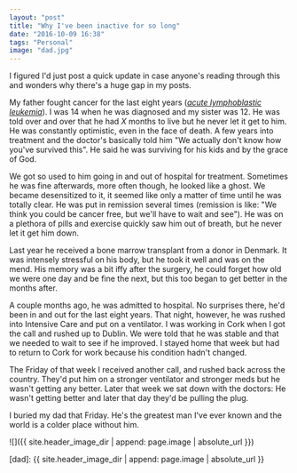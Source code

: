 ```yaml
---
layout: "post"
title: "Why I've been inactive for so long"
date: "2016-10-09 16:38"
tags: "Personal"
image: "dad.jpg"
---
```

I figured I'd just post a quick update in case anyone's reading through this and wonders why there's a huge gap in my posts.<!-- excerpt -->

My father fought cancer for the last eight years ([_acute lymphoblastic leukemia_][leukemia]). I was 14 when he was diagnosed and my sister was 12. He was told over and over that he had _X_ months to live but he never let it get to him. He was constantly optimistic, even in the face of death. A few years into treatment and the doctor's basically told him "We actually don't know how you've survived this". He said he was surviving for his kids and by the grace of God.

We got so used to him going in and out of hospital for treatment. Sometimes he was fine afterwards, more often though, he looked like a ghost. We became desensitized to it, it seemed like only a matter of time until he was totally clear. He was put in remission several times (remission is like: "We think you could be cancer free, but we'll have to wait and see"). He was on a plethora of pills and exercise quickly saw him out of breath, but he never let it get him down.

Last year he received a bone marrow transplant from a donor in Denmark. It was intensely stressful on his body, but he took it well and was on the mend. His memory was a bit iffy after the surgery, he could forget how old we were one day and be fine the next, but this too began to get better in the months after.

A couple months ago, he was admitted to hospital. No surprises there, he'd been in and out for the last eight years. That night, however, he was rushed into Intensive Care and put on a ventilator. I was working in Cork when I got the call and rushed up to Dublin. We were told that he was stable and that we needed to wait to see if he improved. I stayed home that week but had to return to Cork for work because his condition hadn't changed.

The Friday of that week I received another call, and rushed back across the country. They'd put him on a stronger ventilator and stronger meds but he wasn't getting any better. Later that week we sat down with the doctors: He wasn't getting better and later that day they'd be pulling the plug.

I buried my dad that Friday. He's the greatest man I've ever known and the world is a colder place without him.

![]({{ site.header_image_dir | append: page.image | absolute_url }})

[leukemia]: https://en.wikipedia.org/wiki/Acute_lymphoblastic_leukemia
[dad]: {{ site.header_image_dir | append: page.image | absolute_url }}
